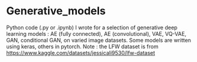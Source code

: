 # Generative_models
Python code (.py or .ipynb) I wrote for a selection of generative deep learning models : AE (fully connected), AE (convolutional), VAE, VQ-VAE, GAN, conditional GAN, on varied image datasets.
Some models are written using keras, others in pytorch.
Note : the LFW dataset is from https://www.kaggle.com/datasets/jessicali9530/lfw-dataset

